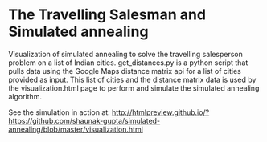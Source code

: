 # The Travelling Salesman and Simulated annealing
Visualization of simulated annealing to solve the travelling salesperson problem on a list of Indian cities. get_distances.py is a python script that pulls data using the Google Maps distance matrix api for a list of cities provided as input. This list of cities and the distance matrix data is used by the visualization.html page to perform and simulate the simulated annealing algorithm.

See the simulation in action at: http://htmlpreview.github.io/?https://github.com/shaunak-gupta/simulated-annealing/blob/master/visualization.html
